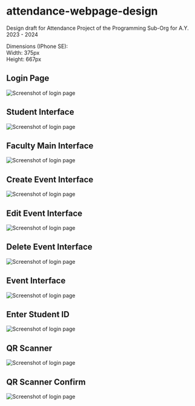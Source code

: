 # attendance-webpage-design

Design draft for Attendance Project of the Programming Sub-Org for A.Y. 2023 - 2024

Dimensions (IPhone SE):
<br>Width: 375px
<br>Height: 667px

## Login Page
![Screenshot of login page](images/login_page.html(iPhone%20SE).png)

## Student Interface
![Screenshot of login page](images/student_interface.html(iPhone%20SE).png)

## Faculty Main Interface
![Screenshot of login page](images/faculty_main_interface.html(iPhone%20SE).png)

## Create Event Interface
![Screenshot of login page](images/create_event.html(iPhone%20SE).png)

## Edit Event Interface
![Screenshot of login page](images/edit_interface.html(iPhone%20SE).png)

## Delete Event Interface
![Screenshot of login page](images/delete_interface.html(iPhone%20SE).png)

## Event Interface
![Screenshot of login page](images/event_interface.html(iPhone%20SE).png)

## Enter Student ID
![Screenshot of login page](images/student_id.html(iPhone%20SE).png)

## QR Scanner
![Screenshot of login page](images/scan_qr.html(iPhone%20SE).png)

## QR Scanner Confirm
![Screenshot of login page](images/scan_qr_confirm.html(iPhone%20SE).png)